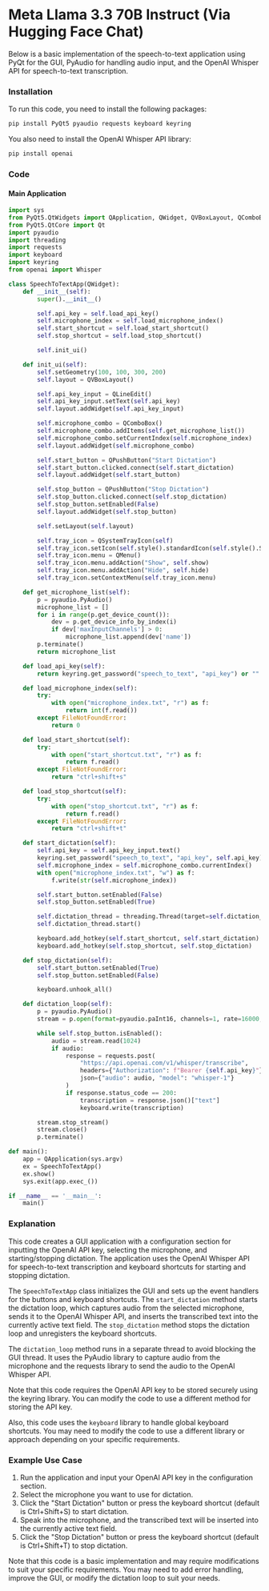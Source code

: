 # Meta Llama 3.3 70B Instruct (Via Hugging Face Chat)

Below is a basic implementation of the speech-to-text application using PyQt for the GUI, PyAudio for handling audio input, and the OpenAI Whisper API for speech-to-text transcription.

### Installation

To run this code, you need to install the following packages:
```bash
pip install PyQt5 pyaudio requests keyboard keyring
```
You also need to install the OpenAI Whisper API library:
```bash
pip install openai
```
### Code

#### Main Application

```python
import sys
from PyQt5.QtWidgets import QApplication, QWidget, QVBoxLayout, QComboBox, QPushButton, QLineEdit, QSystemTrayIcon, QMenu
from PyQt5.QtCore import Qt
import pyaudio
import threading
import requests
import keyboard
import keyring
from openai import Whisper

class SpeechToTextApp(QWidget):
    def __init__(self):
        super().__init__()

        self.api_key = self.load_api_key()
        self.microphone_index = self.load_microphone_index()
        self.start_shortcut = self.load_start_shortcut()
        self.stop_shortcut = self.load_stop_shortcut()

        self.init_ui()

    def init_ui(self):
        self.setGeometry(100, 100, 300, 200)
        self.layout = QVBoxLayout()

        self.api_key_input = QLineEdit()
        self.api_key_input.setText(self.api_key)
        self.layout.addWidget(self.api_key_input)

        self.microphone_combo = QComboBox()
        self.microphone_combo.addItems(self.get_microphone_list())
        self.microphone_combo.setCurrentIndex(self.microphone_index)
        self.layout.addWidget(self.microphone_combo)

        self.start_button = QPushButton("Start Dictation")
        self.start_button.clicked.connect(self.start_dictation)
        self.layout.addWidget(self.start_button)

        self.stop_button = QPushButton("Stop Dictation")
        self.stop_button.clicked.connect(self.stop_dictation)
        self.stop_button.setEnabled(False)
        self.layout.addWidget(self.stop_button)

        self.setLayout(self.layout)

        self.tray_icon = QSystemTrayIcon(self)
        self.tray_icon.setIcon(self.style().standardIcon(self.style().SP_DesktopIcon))
        self.tray_icon.menu = QMenu()
        self.tray_icon.menu.addAction("Show", self.show)
        self.tray_icon.menu.addAction("Hide", self.hide)
        self.tray_icon.setContextMenu(self.tray_icon.menu)

    def get_microphone_list(self):
        p = pyaudio.PyAudio()
        microphone_list = []
        for i in range(p.get_device_count()):
            dev = p.get_device_info_by_index(i)
            if dev['maxInputChannels'] > 0:
                microphone_list.append(dev['name'])
        p.terminate()
        return microphone_list

    def load_api_key(self):
        return keyring.get_password("speech_to_text", "api_key") or ""

    def load_microphone_index(self):
        try:
            with open("microphone_index.txt", "r") as f:
                return int(f.read())
        except FileNotFoundError:
            return 0

    def load_start_shortcut(self):
        try:
            with open("start_shortcut.txt", "r") as f:
                return f.read()
        except FileNotFoundError:
            return "ctrl+shift+s"

    def load_stop_shortcut(self):
        try:
            with open("stop_shortcut.txt", "r") as f:
                return f.read()
        except FileNotFoundError:
            return "ctrl+shift+t"

    def start_dictation(self):
        self.api_key = self.api_key_input.text()
        keyring.set_password("speech_to_text", "api_key", self.api_key)
        self.microphone_index = self.microphone_combo.currentIndex()
        with open("microphone_index.txt", "w") as f:
            f.write(str(self.microphone_index))

        self.start_button.setEnabled(False)
        self.stop_button.setEnabled(True)

        self.dictation_thread = threading.Thread(target=self.dictation_loop)
        self.dictation_thread.start()

        keyboard.add_hotkey(self.start_shortcut, self.start_dictation)
        keyboard.add_hotkey(self.stop_shortcut, self.stop_dictation)

    def stop_dictation(self):
        self.start_button.setEnabled(True)
        self.stop_button.setEnabled(False)

        keyboard.unhook_all()

    def dictation_loop(self):
        p = pyaudio.PyAudio()
        stream = p.open(format=pyaudio.paInt16, channels=1, rate=16000, input=True, frames_per_buffer=1024)

        while self.stop_button.isEnabled():
            audio = stream.read(1024)
            if audio:
                response = requests.post(
                    "https://api.openai.com/v1/whisper/transcribe",
                    headers={"Authorization": f"Bearer {self.api_key}"},
                    json={"audio": audio, "model": "whisper-1"}
                )
                if response.status_code == 200:
                    transcription = response.json()["text"]
                    keyboard.write(transcription)

        stream.stop_stream()
        stream.close()        
        p.terminate()

def main():
    app = QApplication(sys.argv)
    ex = SpeechToTextApp()
    ex.show()
    sys.exit(app.exec_())

if __name__ == '__main__':
    main()
```

### Explanation

This code creates a GUI application with a configuration section for inputting the OpenAI API key, selecting the microphone, and starting/stopping dictation. The application uses the OpenAI Whisper API for speech-to-text transcription and keyboard shortcuts for starting and stopping dictation.

The `SpeechToTextApp` class initializes the GUI and sets up the event handlers for the buttons and keyboard shortcuts. The `start_dictation` method starts the dictation loop, which captures audio from the selected microphone, sends it to the OpenAI Whisper API, and inserts the transcribed text into the currently active text field. The `stop_dictation` method stops the dictation loop and unregisters the keyboard shortcuts.

The `dictation_loop` method runs in a separate thread to avoid blocking the GUI thread. It uses the PyAudio library to capture audio from the microphone and the requests library to send the audio to the OpenAI Whisper API.

Note that this code requires the OpenAI API key to be stored securely using the keyring library. You can modify the code to use a different method for storing the API key.

Also, this code uses the `keyboard` library to handle global keyboard shortcuts. You may need to modify the code to use a different library or approach depending on your specific requirements.

### Example Use Case

1. Run the application and input your OpenAI API key in the configuration section.
2. Select the microphone you want to use for dictation.
3. Click the "Start Dictation" button or press the keyboard shortcut (default is Ctrl+Shift+S) to start dictation.
4. Speak into the microphone, and the transcribed text will be inserted into the currently active text field.
5. Click the "Stop Dictation" button or press the keyboard shortcut (default is Ctrl+Shift+T) to stop dictation.

Note that this code is a basic implementation and may require modifications to suit your specific requirements. You may need to add error handling, improve the GUI, or modify the dictation loop to suit your needs.